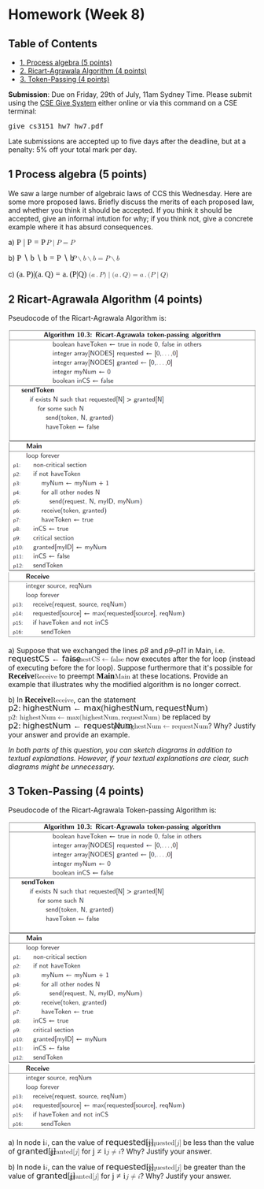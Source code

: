 <div id="content">
<h1 class="title">Homework (Week 8)</h1>
<div id="table-of-contents">
<h2>Table of Contents</h2>
<div id="text-table-of-contents">
<ul>
<li><a href="#orge2140e6">1. Process algebra (5 points)</a></li>
<li><a href="#orgf1a5749">2. Ricart-Agrawala Algorithm (4 points)</a></li>
<li><a href="#orgbde0e74">3. Token-Passing (4 points)</a></li>
</ul>
</div>
</div>
<p>
<b>Submission</b>: Due on Friday, 29th of July, 11am Sydney Time. Please submit using the <a href="https://cgi.cse.unsw.edu.au/~give/Student/give.php">CSE Give System</a> either online or via this command on a CSE terminal:
</p>

<div class="org-src-container">
<pre class="src src-sh">give cs3151 hw7 hw7.pdf
</pre>
</div>

<p>
Late submissions are accepted up to five days after the deadline, but
at a penalty: 5% off your total mark per day.
</p>

<div id="outline-container-orge2140e6" class="outline-2">
<h2 id="orge2140e6"><span class="section-number-2">1</span> Process algebra (5 points)</h2>
<div class="outline-text-2" id="text-1">
<p>
We saw a large number of algebraic laws of CCS this Wednesday.
Here are some more proposed laws. Briefly discuss the merits of each
proposed law, and whether you think it should be accepted.
If you think it should be accepted, give an informal intution for why;
if you think not, give a concrete example where it has absurd consequences.
</p>

<p>
a) <span class="MathJax_Preview" style="color: inherit; display: none;"></span><span class="MathJax" id="MathJax-Element-1-Frame" tabindex="0" data-mathml="<math xmlns=&quot;http://www.w3.org/1998/Math/MathML&quot;><mi>P</mi><mrow class=&quot;MJX-TeXAtom-REL&quot;><mrow class=&quot;MJX-TeXAtom-ORD&quot;><mo stretchy=&quot;false&quot;>|</mo></mrow></mrow><mi>P</mi><mo>=</mo><mi>P</mi></math>" role="presentation" style="position: relative;"><nobr aria-hidden="true"><span class="math" id="MathJax-Span-1" style="width: 4.337em; display: inline-block;"><span style="display: inline-block; position: relative; width: 3.746em; height: 0px; font-size: 116%;"><span style="position: absolute; clip: rect(1.677em, 1003.75em, 2.86em, -999.998em); top: -2.51em; left: 0em;"><span class="mrow" id="MathJax-Span-2"><span class="mi" id="MathJax-Span-3" style="font-family: STIXGeneral-Italic;">P</span><span class="texatom" id="MathJax-Span-4" style="padding-left: 0.298em;"><span class="mrow" id="MathJax-Span-5"><span class="texatom" id="MathJax-Span-6"><span class="mrow" id="MathJax-Span-7"><span class="mo" id="MathJax-Span-8" style="font-family: STIXVariants;">|</span></span></span></span></span><span class="mi" id="MathJax-Span-9" style="font-family: STIXGeneral-Italic; padding-left: 0.298em;">P</span><span class="mo" id="MathJax-Span-10" style="font-family: STIXGeneral-Regular; padding-left: 0.298em;">=</span><span class="mi" id="MathJax-Span-11" style="font-family: STIXGeneral-Italic; padding-left: 0.298em;">P</span></span><span style="display: inline-block; width: 0px; height: 2.515em;"></span></span></span><span style="display: inline-block; overflow: hidden; vertical-align: -0.283em; border-left: 0px solid; width: 0px; height: 1.146em;"></span></span></nobr><span class="MJX_Assistive_MathML" role="presentation"><math xmlns="http://www.w3.org/1998/Math/MathML"><mi>P</mi><mrow class="MJX-TeXAtom-REL"><mrow class="MJX-TeXAtom-ORD"><mo stretchy="false">|</mo></mrow></mrow><mi>P</mi><mo>=</mo><mi>P</mi></math></span></span><script type="math/tex" id="MathJax-Element-1">P \mathrel{|} P = P</script>
</p>

<p>
b) <span class="MathJax_Preview" style="color: inherit; display: none;"></span><span class="MathJax" id="MathJax-Element-2-Frame" tabindex="0" data-mathml="<math xmlns=&quot;http://www.w3.org/1998/Math/MathML&quot;><mi>P</mi><mo class=&quot;MJX-variant&quot;>&amp;#x2216;</mo><mi>b</mi><mo class=&quot;MJX-variant&quot;>&amp;#x2216;</mo><mi>b</mi><mo>=</mo><mi>P</mi><mo class=&quot;MJX-variant&quot;>&amp;#x2216;</mo><mi>b</mi></math>" role="presentation" style="position: relative;"><nobr aria-hidden="true"><span class="math" id="MathJax-Span-12" style="width: 7.983em; display: inline-block;"><span style="display: inline-block; position: relative; width: 6.85em; height: 0px; font-size: 116%;"><span style="position: absolute; clip: rect(1.677em, 1006.8em, 2.909em, -999.998em); top: -2.51em; left: 0em;"><span class="mrow" id="MathJax-Span-13"><span class="mi" id="MathJax-Span-14" style="font-family: STIXGeneral-Italic;">P</span><span class="mo" id="MathJax-Span-15" style="font-family: STIXVariants; padding-left: 0.249em;">∖</span><span class="mi" id="MathJax-Span-16" style="font-family: STIXGeneral-Italic; padding-left: 0.249em;">b</span><span class="mo" id="MathJax-Span-17" style="font-family: STIXVariants; padding-left: 0.249em;">∖</span><span class="mi" id="MathJax-Span-18" style="font-family: STIXGeneral-Italic; padding-left: 0.249em;">b</span><span class="mo" id="MathJax-Span-19" style="font-family: STIXGeneral-Regular; padding-left: 0.298em;">=</span><span class="mi" id="MathJax-Span-20" style="font-family: STIXGeneral-Italic; padding-left: 0.298em;">P</span><span class="mo" id="MathJax-Span-21" style="font-family: STIXVariants; padding-left: 0.249em;">∖</span><span class="mi" id="MathJax-Span-22" style="font-family: STIXGeneral-Italic; padding-left: 0.249em;">b</span></span><span style="display: inline-block; width: 0px; height: 2.515em;"></span></span></span><span style="display: inline-block; overflow: hidden; vertical-align: -0.34em; border-left: 0px solid; width: 0px; height: 1.203em;"></span></span></nobr><span class="MJX_Assistive_MathML" role="presentation"><math xmlns="http://www.w3.org/1998/Math/MathML"><mi>P</mi><mo class="MJX-variant">∖</mo><mi>b</mi><mo class="MJX-variant">∖</mo><mi>b</mi><mo>=</mo><mi>P</mi><mo class="MJX-variant">∖</mo><mi>b</mi></math></span></span><script type="math/tex" id="MathJax-Element-2">P \setminus b \setminus b = P \setminus b</script>
</p>

<p>
c) <span class="MathJax_Preview" style="color: inherit; display: none;"></span><span class="MathJax" id="MathJax-Element-3-Frame" tabindex="0" data-mathml="<math xmlns=&quot;http://www.w3.org/1998/Math/MathML&quot;><mo stretchy=&quot;false&quot;>(</mo><mi>a</mi><mo>.</mo><mi>P</mi><mo stretchy=&quot;false&quot;>)</mo><mrow class=&quot;MJX-TeXAtom-ORD&quot;><mo stretchy=&quot;false&quot;>|</mo></mrow><mo stretchy=&quot;false&quot;>(</mo><mi>a</mi><mo>.</mo><mi>Q</mi><mo stretchy=&quot;false&quot;>)</mo><mo>=</mo><mi>a</mi><mo>.</mo><mo stretchy=&quot;false&quot;>(</mo><mi>P</mi><mrow class=&quot;MJX-TeXAtom-ORD&quot;><mo stretchy=&quot;false&quot;>|</mo></mrow><mi>Q</mi><mo stretchy=&quot;false&quot;>)</mo></math>" role="presentation" style="position: relative;"><nobr aria-hidden="true"><span class="math" id="MathJax-Span-23" style="width: 10.495em; display: inline-block;"><span style="display: inline-block; position: relative; width: 9.017em; height: 0px; font-size: 116%;"><span style="position: absolute; clip: rect(1.677em, 1008.97em, 2.86em, -999.998em); top: -2.51em; left: 0em;"><span class="mrow" id="MathJax-Span-24"><span class="mo" id="MathJax-Span-25" style="font-family: STIXGeneral-Regular;">(</span><span class="mi" id="MathJax-Span-26" style="font-family: STIXGeneral-Italic;">a</span><span class="mo" id="MathJax-Span-27" style="font-family: STIXGeneral-Regular;">.</span><span class="mi" id="MathJax-Span-28" style="font-family: STIXGeneral-Italic; padding-left: 0.2em;">P</span><span class="mo" id="MathJax-Span-29" style="font-family: STIXGeneral-Regular;">)</span><span class="texatom" id="MathJax-Span-30"><span class="mrow" id="MathJax-Span-31"><span class="mo" id="MathJax-Span-32" style="font-family: STIXVariants;">|</span></span></span><span class="mo" id="MathJax-Span-33" style="font-family: STIXGeneral-Regular;">(</span><span class="mi" id="MathJax-Span-34" style="font-family: STIXGeneral-Italic;">a</span><span class="mo" id="MathJax-Span-35" style="font-family: STIXGeneral-Regular;">.</span><span class="mi" id="MathJax-Span-36" style="font-family: STIXGeneral-Italic; padding-left: 0.2em;">Q</span><span class="mo" id="MathJax-Span-37" style="font-family: STIXGeneral-Regular;">)</span><span class="mo" id="MathJax-Span-38" style="font-family: STIXGeneral-Regular; padding-left: 0.298em;">=</span><span class="mi" id="MathJax-Span-39" style="font-family: STIXGeneral-Italic; padding-left: 0.298em;">a</span><span class="mo" id="MathJax-Span-40" style="font-family: STIXGeneral-Regular;">.</span><span class="mo" id="MathJax-Span-41" style="font-family: STIXGeneral-Regular; padding-left: 0.2em;">(</span><span class="mi" id="MathJax-Span-42" style="font-family: STIXGeneral-Italic;">P</span><span class="texatom" id="MathJax-Span-43"><span class="mrow" id="MathJax-Span-44"><span class="mo" id="MathJax-Span-45" style="font-family: STIXVariants;">|</span></span></span><span class="mi" id="MathJax-Span-46" style="font-family: STIXGeneral-Italic;">Q</span><span class="mo" id="MathJax-Span-47" style="font-family: STIXGeneral-Regular;">)</span></span><span style="display: inline-block; width: 0px; height: 2.515em;"></span></span></span><span style="display: inline-block; overflow: hidden; vertical-align: -0.283em; border-left: 0px solid; width: 0px; height: 1.146em;"></span></span></nobr><span class="MJX_Assistive_MathML" role="presentation"><math xmlns="http://www.w3.org/1998/Math/MathML"><mo stretchy="false">(</mo><mi>a</mi><mo>.</mo><mi>P</mi><mo stretchy="false">)</mo><mrow class="MJX-TeXAtom-ORD"><mo stretchy="false">|</mo></mrow><mo stretchy="false">(</mo><mi>a</mi><mo>.</mo><mi>Q</mi><mo stretchy="false">)</mo><mo>=</mo><mi>a</mi><mo>.</mo><mo stretchy="false">(</mo><mi>P</mi><mrow class="MJX-TeXAtom-ORD"><mo stretchy="false">|</mo></mrow><mi>Q</mi><mo stretchy="false">)</mo></math></span></span><script type="math/tex" id="MathJax-Element-3">(a. P) | (a.Q) = a.(P|Q)</script>
</p>
</div>
</div>

<div id="outline-container-orgf1a5749" class="outline-2">
<h2 id="orgf1a5749"><span class="section-number-2">2</span> Ricart-Agrawala Algorithm (4 points)</h2>
<div class="outline-text-2" id="text-2">
<p>
Pseudocode of the Ricart-Agrawala Algorithm is:
</p>


<div class="figure">
<p><img src="DV_demand2.png" alt="ricart1.png">
</p>
</div>

<p>
a) Suppose that we exchanged the lines <i>p8</i> and <i>p9–p11</i> in Main, i.e. <span class="MathJax_Preview" style="color: inherit; display: none;"></span><span class="MathJax" id="MathJax-Element-4-Frame" tabindex="0" data-mathml="<math xmlns=&quot;http://www.w3.org/1998/Math/MathML&quot;><mrow class=&quot;MJX-TeXAtom-ORD&quot;><mtext mathvariant=&quot;sans-serif&quot;>requestCS</mtext></mrow><mo stretchy=&quot;false&quot;>&amp;#x2190;</mo><mrow class=&quot;MJX-TeXAtom-ORD&quot;><mtext mathvariant=&quot;sans-serif&quot;>false</mtext></mrow></math>" role="presentation" style="position: relative;"><nobr aria-hidden="true"><span class="math" id="MathJax-Span-48" style="width: 8.919em; display: inline-block;"><span style="display: inline-block; position: relative; width: 7.687em; height: 0px; font-size: 116%;"><span style="position: absolute; clip: rect(1.579em, 1007.69em, 2.761em, -999.998em); top: -2.411em; left: 0em;"><span class="mrow" id="MathJax-Span-49"><span class="texatom" id="MathJax-Span-50"><span class="mrow" id="MathJax-Span-51"><span class="mtext" id="MathJax-Span-52" style="font-family: STIXGeneral-Regular;">𝗋𝖾𝗊𝗎𝖾𝗌𝗍𝖢𝖲</span></span></span><span class="mo" id="MathJax-Span-53" style="font-family: STIXGeneral-Regular; padding-left: 0.298em;">←</span><span class="texatom" id="MathJax-Span-54" style="padding-left: 0.298em;"><span class="mrow" id="MathJax-Span-55"><span class="mtext" id="MathJax-Span-56" style="font-family: STIXGeneral-Regular;">𝖿𝖺𝗅𝗌𝖾</span></span></span></span><span style="display: inline-block; width: 0px; height: 2.416em;"></span></span></span><span style="display: inline-block; overflow: hidden; vertical-align: -0.283em; border-left: 0px solid; width: 0px; height: 1.146em;"></span></span></nobr><span class="MJX_Assistive_MathML" role="presentation"><math xmlns="http://www.w3.org/1998/Math/MathML"><mrow class="MJX-TeXAtom-ORD"><mtext mathvariant="sans-serif">requestCS</mtext></mrow><mo stretchy="false">←</mo><mrow class="MJX-TeXAtom-ORD"><mtext mathvariant="sans-serif">false</mtext></mrow></math></span></span><script type="math/tex" id="MathJax-Element-4">\textsf{requestCS} \leftarrow \textsf{false}</script> now executes after the for loop (instead of executing before the for loop).
Suppose furthermore that it's possible for <span class="MathJax_Preview" style="color: inherit; display: none;"></span><span class="MathJax" id="MathJax-Element-5-Frame" tabindex="0" data-mathml="<math xmlns=&quot;http://www.w3.org/1998/Math/MathML&quot;><mrow class=&quot;MJX-TeXAtom-ORD&quot;><mtext mathvariant=&quot;bold&quot;>Receive</mtext></mrow></math>" role="presentation" style="position: relative;"><nobr aria-hidden="true"><span class="math" id="MathJax-Span-57" style="width: 3.796em; display: inline-block;"><span style="display: inline-block; position: relative; width: 3.254em; height: 0px; font-size: 116%;"><span style="position: absolute; clip: rect(1.677em, 1003.25em, 2.663em, -999.998em); top: -2.51em; left: 0em;"><span class="mrow" id="MathJax-Span-58"><span class="texatom" id="MathJax-Span-59"><span class="mrow" id="MathJax-Span-60"><span class="mtext" id="MathJax-Span-61" style="font-family: STIXGeneral; font-weight: bold;">Receive</span></span></span></span><span style="display: inline-block; width: 0px; height: 2.515em;"></span></span></span><span style="display: inline-block; overflow: hidden; vertical-align: -0.054em; border-left: 0px solid; width: 0px; height: 0.917em;"></span></span></nobr><span class="MJX_Assistive_MathML" role="presentation"><math xmlns="http://www.w3.org/1998/Math/MathML"><mrow class="MJX-TeXAtom-ORD"><mtext mathvariant="bold">Receive</mtext></mrow></math></span></span><script type="math/tex" id="MathJax-Element-5">\textbf{Receive}</script> to preempt <span class="MathJax_Preview" style="color: inherit; display: none;"></span><span class="MathJax" id="MathJax-Element-6-Frame" tabindex="0" data-mathml="<math xmlns=&quot;http://www.w3.org/1998/Math/MathML&quot;><mrow class=&quot;MJX-TeXAtom-ORD&quot;><mtext mathvariant=&quot;bold&quot;>Main</mtext></mrow></math>" role="presentation" style="position: relative;"><nobr aria-hidden="true"><span class="math" id="MathJax-Span-62" style="width: 2.663em; display: inline-block;"><span style="display: inline-block; position: relative; width: 2.268em; height: 0px; font-size: 116%;"><span style="position: absolute; clip: rect(1.677em, 1002.27em, 2.663em, -999.998em); top: -2.51em; left: 0em;"><span class="mrow" id="MathJax-Span-63"><span class="texatom" id="MathJax-Span-64"><span class="mrow" id="MathJax-Span-65"><span class="mtext" id="MathJax-Span-66" style="font-family: STIXGeneral; font-weight: bold;">Main</span></span></span></span><span style="display: inline-block; width: 0px; height: 2.515em;"></span></span></span><span style="display: inline-block; overflow: hidden; vertical-align: -0.054em; border-left: 0px solid; width: 0px; height: 0.917em;"></span></span></nobr><span class="MJX_Assistive_MathML" role="presentation"><math xmlns="http://www.w3.org/1998/Math/MathML"><mrow class="MJX-TeXAtom-ORD"><mtext mathvariant="bold">Main</mtext></mrow></math></span></span><script type="math/tex" id="MathJax-Element-6">\textbf{Main}</script> at these locations.
Provide an example that illustrates why the modified algorithm is no longer correct.
</p>

<p>
b) In <span class="MathJax_Preview" style="color: inherit; display: none;"></span><span class="MathJax" id="MathJax-Element-7-Frame" tabindex="0" data-mathml="<math xmlns=&quot;http://www.w3.org/1998/Math/MathML&quot;><mrow class=&quot;MJX-TeXAtom-ORD&quot;><mtext mathvariant=&quot;bold&quot;>Receive</mtext></mrow></math>" role="presentation" style="position: relative;"><nobr aria-hidden="true"><span class="math" id="MathJax-Span-67" style="width: 3.796em; display: inline-block;"><span style="display: inline-block; position: relative; width: 3.254em; height: 0px; font-size: 116%;"><span style="position: absolute; clip: rect(1.677em, 1003.25em, 2.663em, -999.998em); top: -2.51em; left: 0em;"><span class="mrow" id="MathJax-Span-68"><span class="texatom" id="MathJax-Span-69"><span class="mrow" id="MathJax-Span-70"><span class="mtext" id="MathJax-Span-71" style="font-family: STIXGeneral; font-weight: bold;">Receive</span></span></span></span><span style="display: inline-block; width: 0px; height: 2.515em;"></span></span></span><span style="display: inline-block; overflow: hidden; vertical-align: -0.054em; border-left: 0px solid; width: 0px; height: 0.917em;"></span></span></nobr><span class="MJX_Assistive_MathML" role="presentation"><math xmlns="http://www.w3.org/1998/Math/MathML"><mrow class="MJX-TeXAtom-ORD"><mtext mathvariant="bold">Receive</mtext></mrow></math></span></span><script type="math/tex" id="MathJax-Element-7">\textbf{Receive}</script>, can the statement <span class="MathJax_Preview" style="color: inherit; display: none;"></span><span class="MathJax" id="MathJax-Element-8-Frame" tabindex="0" data-mathml="<math xmlns=&quot;http://www.w3.org/1998/Math/MathML&quot;><mrow class=&quot;MJX-TeXAtom-ORD&quot;><mtext mathvariant=&quot;sans-serif&quot;>p2:</mtext></mrow><mtext>&amp;#xA0;</mtext><mrow class=&quot;MJX-TeXAtom-ORD&quot;><mtext mathvariant=&quot;sans-serif&quot;>highestNum</mtext></mrow><mo stretchy=&quot;false&quot;>&amp;#x2190;</mo><mrow class=&quot;MJX-TeXAtom-ORD&quot;><mtext mathvariant=&quot;sans-serif&quot;>max</mtext></mrow><mo stretchy=&quot;false&quot;>(</mo><mrow class=&quot;MJX-TeXAtom-ORD&quot;><mtext mathvariant=&quot;sans-serif&quot;>highestNum</mtext></mrow><mo>,</mo><mrow class=&quot;MJX-TeXAtom-ORD&quot;><mtext mathvariant=&quot;sans-serif&quot;>requestNum</mtext></mrow><mo stretchy=&quot;false&quot;>)</mo></math>" role="presentation" style="position: relative;"><nobr aria-hidden="true"><span class="math" id="MathJax-Span-72" style="width: 24.436em; display: inline-block;"><span style="display: inline-block; position: relative; width: 21.037em; height: 0px; font-size: 116%;"><span style="position: absolute; clip: rect(1.579em, 1020.99em, 2.761em, -999.998em); top: -2.411em; left: 0em;"><span class="mrow" id="MathJax-Span-73"><span class="texatom" id="MathJax-Span-74"><span class="mrow" id="MathJax-Span-75"><span class="mtext" id="MathJax-Span-76" style="font-family: STIXGeneral-Regular;">𝗉𝟤:</span></span></span><span class="mtext" id="MathJax-Span-77" style="font-family: STIXGeneral-Regular;">&nbsp;</span><span class="texatom" id="MathJax-Span-78"><span class="mrow" id="MathJax-Span-79"><span class="mtext" id="MathJax-Span-80" style="font-family: STIXGeneral-Regular;">𝗁𝗂𝗀𝗁𝖾𝗌𝗍𝖭𝗎𝗆</span></span></span><span class="mo" id="MathJax-Span-81" style="font-family: STIXGeneral-Regular; padding-left: 0.298em;">←</span><span class="texatom" id="MathJax-Span-82" style="padding-left: 0.298em;"><span class="mrow" id="MathJax-Span-83"><span class="mtext" id="MathJax-Span-84" style="font-family: STIXGeneral-Regular;">𝗆𝖺𝗑</span></span></span><span class="mo" id="MathJax-Span-85" style="font-family: STIXGeneral-Regular;">(</span><span class="texatom" id="MathJax-Span-86"><span class="mrow" id="MathJax-Span-87"><span class="mtext" id="MathJax-Span-88" style="font-family: STIXGeneral-Regular;">𝗁𝗂𝗀𝗁𝖾𝗌𝗍𝖭𝗎𝗆</span></span></span><span class="mo" id="MathJax-Span-89" style="font-family: STIXGeneral-Regular;">,</span><span class="texatom" id="MathJax-Span-90" style="padding-left: 0.2em;"><span class="mrow" id="MathJax-Span-91"><span class="mtext" id="MathJax-Span-92" style="font-family: STIXGeneral-Regular;">𝗋𝖾𝗊𝗎𝖾𝗌𝗍𝖭𝗎𝗆</span></span></span><span class="mo" id="MathJax-Span-93" style="font-family: STIXGeneral-Regular;">)</span></span><span style="display: inline-block; width: 0px; height: 2.416em;"></span></span></span><span style="display: inline-block; overflow: hidden; vertical-align: -0.283em; border-left: 0px solid; width: 0px; height: 1.146em;"></span></span></nobr><span class="MJX_Assistive_MathML" role="presentation"><math xmlns="http://www.w3.org/1998/Math/MathML"><mrow class="MJX-TeXAtom-ORD"><mtext mathvariant="sans-serif">p2:</mtext></mrow><mtext>&nbsp;</mtext><mrow class="MJX-TeXAtom-ORD"><mtext mathvariant="sans-serif">highestNum</mtext></mrow><mo stretchy="false">←</mo><mrow class="MJX-TeXAtom-ORD"><mtext mathvariant="sans-serif">max</mtext></mrow><mo stretchy="false">(</mo><mrow class="MJX-TeXAtom-ORD"><mtext mathvariant="sans-serif">highestNum</mtext></mrow><mo>,</mo><mrow class="MJX-TeXAtom-ORD"><mtext mathvariant="sans-serif">requestNum</mtext></mrow><mo stretchy="false">)</mo></math></span></span><script type="math/tex" id="MathJax-Element-8">\textsf{p2:}\ \textsf{highestNum} \leftarrow \textsf{max}(\textsf{highestNum}, \textsf{requestNum})</script> be replaced by <span class="MathJax_Preview" style="color: inherit; display: none;"></span><span class="MathJax" id="MathJax-Element-9-Frame" tabindex="0" data-mathml="<math xmlns=&quot;http://www.w3.org/1998/Math/MathML&quot;><mrow class=&quot;MJX-TeXAtom-ORD&quot;><mtext mathvariant=&quot;sans-serif&quot;>p2:</mtext></mrow><mtext>&amp;#xA0;</mtext><mrow class=&quot;MJX-TeXAtom-ORD&quot;><mtext mathvariant=&quot;sans-serif&quot;>highestNum</mtext></mrow><mo stretchy=&quot;false&quot;>&amp;#x2190;</mo><mrow class=&quot;MJX-TeXAtom-ORD&quot;><mtext mathvariant=&quot;sans-serif&quot;>requestNum</mtext></mrow></math>" role="presentation" style="position: relative;"><nobr aria-hidden="true"><span class="math" id="MathJax-Span-94" style="width: 15.323em; display: inline-block;"><span style="display: inline-block; position: relative; width: 13.204em; height: 0px; font-size: 116%;"><span style="position: absolute; clip: rect(1.579em, 1013.15em, 2.761em, -999.998em); top: -2.411em; left: 0em;"><span class="mrow" id="MathJax-Span-95"><span class="texatom" id="MathJax-Span-96"><span class="mrow" id="MathJax-Span-97"><span class="mtext" id="MathJax-Span-98" style="font-family: STIXGeneral-Regular;">𝗉𝟤:</span></span></span><span class="mtext" id="MathJax-Span-99" style="font-family: STIXGeneral-Regular;">&nbsp;</span><span class="texatom" id="MathJax-Span-100"><span class="mrow" id="MathJax-Span-101"><span class="mtext" id="MathJax-Span-102" style="font-family: STIXGeneral-Regular;">𝗁𝗂𝗀𝗁𝖾𝗌𝗍𝖭𝗎𝗆</span></span></span><span class="mo" id="MathJax-Span-103" style="font-family: STIXGeneral-Regular; padding-left: 0.298em;">←</span><span class="texatom" id="MathJax-Span-104" style="padding-left: 0.298em;"><span class="mrow" id="MathJax-Span-105"><span class="mtext" id="MathJax-Span-106" style="font-family: STIXGeneral-Regular;">𝗋𝖾𝗊𝗎𝖾𝗌𝗍𝖭𝗎𝗆</span></span></span></span><span style="display: inline-block; width: 0px; height: 2.416em;"></span></span></span><span style="display: inline-block; overflow: hidden; vertical-align: -0.283em; border-left: 0px solid; width: 0px; height: 1.146em;"></span></span></nobr><span class="MJX_Assistive_MathML" role="presentation"><math xmlns="http://www.w3.org/1998/Math/MathML"><mrow class="MJX-TeXAtom-ORD"><mtext mathvariant="sans-serif">p2:</mtext></mrow><mtext>&nbsp;</mtext><mrow class="MJX-TeXAtom-ORD"><mtext mathvariant="sans-serif">highestNum</mtext></mrow><mo stretchy="false">←</mo><mrow class="MJX-TeXAtom-ORD"><mtext mathvariant="sans-serif">requestNum</mtext></mrow></math></span></span><script type="math/tex" id="MathJax-Element-9">\textsf{p2:}\ \textsf{highestNum} \leftarrow \textsf{requestNum}</script>? Why? Justify your answer and provide an example. 
</p>

<p>
<i>In both parts of this question, you can sketch diagrams in addition to textual explanations. However, if your textual explanations are clear, such diagrams might be unnecessary.</i>
</p>
</div>
</div>

<div id="outline-container-orgbde0e74" class="outline-2">
<h2 id="orgbde0e74"><span class="section-number-2">3</span> Token-Passing (4 points)</h2>
<div class="outline-text-2" id="text-3">
<p>
Pseudocode of the Ricart-Agrawala Token-passing Algorithm is:
</p>


<div class="figure">
<p><img src="DV_demand2.png" alt="ricart2.png">
</p>
</div>

<p>
a) In node <span class="MathJax_Preview" style="color: inherit; display: none;"></span><span class="MathJax" id="MathJax-Element-10-Frame" tabindex="0" data-mathml="<math xmlns=&quot;http://www.w3.org/1998/Math/MathML&quot;><mi>i</mi></math>" role="presentation" style="position: relative;"><nobr aria-hidden="true"><span class="math" id="MathJax-Span-107" style="width: 0.347em; display: inline-block;"><span style="display: inline-block; position: relative; width: 0.298em; height: 0px; font-size: 116%;"><span style="position: absolute; clip: rect(1.53em, 1000.3em, 2.466em, -999.998em); top: -2.313em; left: 0em;"><span class="mrow" id="MathJax-Span-108"><span class="mi" id="MathJax-Span-109" style="font-family: STIXGeneral-Italic;">i</span></span><span style="display: inline-block; width: 0px; height: 2.318em;"></span></span></span><span style="display: inline-block; overflow: hidden; vertical-align: -0.054em; border-left: 0px solid; width: 0px; height: 0.86em;"></span></span></nobr><span class="MJX_Assistive_MathML" role="presentation"><math xmlns="http://www.w3.org/1998/Math/MathML"><mi>i</mi></math></span></span><script type="math/tex" id="MathJax-Element-10">i</script>, can the value of <span class="MathJax_Preview" style="color: inherit; display: none;"></span><span class="MathJax" id="MathJax-Element-11-Frame" tabindex="0" data-mathml="<math xmlns=&quot;http://www.w3.org/1998/Math/MathML&quot;><mrow class=&quot;MJX-TeXAtom-ORD&quot;><mtext mathvariant=&quot;sans-serif&quot;>requested</mtext></mrow><mo stretchy=&quot;false&quot;>[</mo><mi>j</mi><mo stretchy=&quot;false&quot;>]</mo></math>" role="presentation" style="position: relative;"><nobr aria-hidden="true"><span class="math" id="MathJax-Span-110" style="width: 5.914em; display: inline-block;"><span style="display: inline-block; position: relative; width: 5.076em; height: 0px; font-size: 116%;"><span style="position: absolute; clip: rect(1.579em, 1004.98em, 2.761em, -999.998em); top: -2.411em; left: 0em;"><span class="mrow" id="MathJax-Span-111"><span class="texatom" id="MathJax-Span-112"><span class="mrow" id="MathJax-Span-113"><span class="mtext" id="MathJax-Span-114" style="font-family: STIXGeneral-Regular;">𝗋𝖾𝗊𝗎𝖾𝗌𝗍𝖾𝖽</span></span></span><span class="mo" id="MathJax-Span-115" style="font-family: STIXGeneral-Regular;">[</span><span class="mi" id="MathJax-Span-116" style="font-family: STIXGeneral-Italic;">j<span style="display: inline-block; overflow: hidden; height: 1px; width: 0.002em;"></span></span><span class="mo" id="MathJax-Span-117" style="font-family: STIXGeneral-Regular;">]</span></span><span style="display: inline-block; width: 0px; height: 2.416em;"></span></span></span><span style="display: inline-block; overflow: hidden; vertical-align: -0.283em; border-left: 0px solid; width: 0px; height: 1.146em;"></span></span></nobr><span class="MJX_Assistive_MathML" role="presentation"><math xmlns="http://www.w3.org/1998/Math/MathML"><mrow class="MJX-TeXAtom-ORD"><mtext mathvariant="sans-serif">requested</mtext></mrow><mo stretchy="false">[</mo><mi>j</mi><mo stretchy="false">]</mo></math></span></span><script type="math/tex" id="MathJax-Element-11">\textsf{requested}[j]</script> be less than the value of <span class="MathJax_Preview" style="color: inherit; display: none;"></span><span class="MathJax" id="MathJax-Element-12-Frame" tabindex="0" data-mathml="<math xmlns=&quot;http://www.w3.org/1998/Math/MathML&quot;><mrow class=&quot;MJX-TeXAtom-ORD&quot;><mtext mathvariant=&quot;sans-serif&quot;>granted</mtext></mrow><mo stretchy=&quot;false&quot;>[</mo><mi>j</mi><mo stretchy=&quot;false&quot;>]</mo></math>" role="presentation" style="position: relative;"><nobr aria-hidden="true"><span class="math" id="MathJax-Span-118" style="width: 4.83em; display: inline-block;"><span style="display: inline-block; position: relative; width: 4.14em; height: 0px; font-size: 116%;"><span style="position: absolute; clip: rect(1.579em, 1004.04em, 2.761em, -999.998em); top: -2.411em; left: 0em;"><span class="mrow" id="MathJax-Span-119"><span class="texatom" id="MathJax-Span-120"><span class="mrow" id="MathJax-Span-121"><span class="mtext" id="MathJax-Span-122" style="font-family: STIXGeneral-Regular;">𝗀𝗋𝖺𝗇𝗍𝖾𝖽</span></span></span><span class="mo" id="MathJax-Span-123" style="font-family: STIXGeneral-Regular;">[</span><span class="mi" id="MathJax-Span-124" style="font-family: STIXGeneral-Italic;">j<span style="display: inline-block; overflow: hidden; height: 1px; width: 0.002em;"></span></span><span class="mo" id="MathJax-Span-125" style="font-family: STIXGeneral-Regular;">]</span></span><span style="display: inline-block; width: 0px; height: 2.416em;"></span></span></span><span style="display: inline-block; overflow: hidden; vertical-align: -0.283em; border-left: 0px solid; width: 0px; height: 1.146em;"></span></span></nobr><span class="MJX_Assistive_MathML" role="presentation"><math xmlns="http://www.w3.org/1998/Math/MathML"><mrow class="MJX-TeXAtom-ORD"><mtext mathvariant="sans-serif">granted</mtext></mrow><mo stretchy="false">[</mo><mi>j</mi><mo stretchy="false">]</mo></math></span></span><script type="math/tex" id="MathJax-Element-12">\textsf{granted}[j]</script> for <span class="MathJax_Preview" style="color: inherit; display: none;"></span><span class="MathJax" id="MathJax-Element-13-Frame" tabindex="0" data-mathml="<math xmlns=&quot;http://www.w3.org/1998/Math/MathML&quot;><mi>j</mi><mo>&amp;#x2260;</mo><mi>i</mi></math>" role="presentation" style="position: relative;"><nobr aria-hidden="true"><span class="math" id="MathJax-Span-126" style="width: 2.022em; display: inline-block;"><span style="display: inline-block; position: relative; width: 1.727em; height: 0px; font-size: 116%;"><span style="position: absolute; clip: rect(1.53em, 1001.73em, 2.663em, -999.998em); top: -2.313em; left: 0em;"><span class="mrow" id="MathJax-Span-127"><span class="mi" id="MathJax-Span-128" style="font-family: STIXGeneral-Italic;">j<span style="display: inline-block; overflow: hidden; height: 1px; width: 0.002em;"></span></span><span class="mo" id="MathJax-Span-129" style="font-family: STIXGeneral-Regular; padding-left: 0.298em;">≠</span><span class="mi" id="MathJax-Span-130" style="font-family: STIXGeneral-Italic; padding-left: 0.298em;">i</span></span><span style="display: inline-block; width: 0px; height: 2.318em;"></span></span></span><span style="display: inline-block; overflow: hidden; vertical-align: -0.283em; border-left: 0px solid; width: 0px; height: 1.146em;"></span></span></nobr><span class="MJX_Assistive_MathML" role="presentation"><math xmlns="http://www.w3.org/1998/Math/MathML"><mi>j</mi><mo>≠</mo><mi>i</mi></math></span></span><script type="math/tex" id="MathJax-Element-13">j \neq i</script>? Why? Justify your answer. 
</p>

<p>
b) In node <span class="MathJax_Preview" style="color: inherit; display: none;"></span><span class="MathJax" id="MathJax-Element-14-Frame" tabindex="0" data-mathml="<math xmlns=&quot;http://www.w3.org/1998/Math/MathML&quot;><mi>i</mi></math>" role="presentation" style="position: relative;"><nobr aria-hidden="true"><span class="math" id="MathJax-Span-131" style="width: 0.347em; display: inline-block;"><span style="display: inline-block; position: relative; width: 0.298em; height: 0px; font-size: 116%;"><span style="position: absolute; clip: rect(1.53em, 1000.3em, 2.466em, -999.998em); top: -2.313em; left: 0em;"><span class="mrow" id="MathJax-Span-132"><span class="mi" id="MathJax-Span-133" style="font-family: STIXGeneral-Italic;">i</span></span><span style="display: inline-block; width: 0px; height: 2.318em;"></span></span></span><span style="display: inline-block; overflow: hidden; vertical-align: -0.054em; border-left: 0px solid; width: 0px; height: 0.86em;"></span></span></nobr><span class="MJX_Assistive_MathML" role="presentation"><math xmlns="http://www.w3.org/1998/Math/MathML"><mi>i</mi></math></span></span><script type="math/tex" id="MathJax-Element-14">i</script>, can the value of <span class="MathJax_Preview" style="color: inherit; display: none;"></span><span class="MathJax" id="MathJax-Element-15-Frame" tabindex="0" data-mathml="<math xmlns=&quot;http://www.w3.org/1998/Math/MathML&quot;><mrow class=&quot;MJX-TeXAtom-ORD&quot;><mtext mathvariant=&quot;sans-serif&quot;>requested</mtext></mrow><mo stretchy=&quot;false&quot;>[</mo><mi>j</mi><mo stretchy=&quot;false&quot;>]</mo></math>" role="presentation" style="position: relative;"><nobr aria-hidden="true"><span class="math" id="MathJax-Span-134" style="width: 5.914em; display: inline-block;"><span style="display: inline-block; position: relative; width: 5.076em; height: 0px; font-size: 116%;"><span style="position: absolute; clip: rect(1.579em, 1004.98em, 2.761em, -999.998em); top: -2.411em; left: 0em;"><span class="mrow" id="MathJax-Span-135"><span class="texatom" id="MathJax-Span-136"><span class="mrow" id="MathJax-Span-137"><span class="mtext" id="MathJax-Span-138" style="font-family: STIXGeneral-Regular;">𝗋𝖾𝗊𝗎𝖾𝗌𝗍𝖾𝖽</span></span></span><span class="mo" id="MathJax-Span-139" style="font-family: STIXGeneral-Regular;">[</span><span class="mi" id="MathJax-Span-140" style="font-family: STIXGeneral-Italic;">j<span style="display: inline-block; overflow: hidden; height: 1px; width: 0.002em;"></span></span><span class="mo" id="MathJax-Span-141" style="font-family: STIXGeneral-Regular;">]</span></span><span style="display: inline-block; width: 0px; height: 2.416em;"></span></span></span><span style="display: inline-block; overflow: hidden; vertical-align: -0.283em; border-left: 0px solid; width: 0px; height: 1.146em;"></span></span></nobr><span class="MJX_Assistive_MathML" role="presentation"><math xmlns="http://www.w3.org/1998/Math/MathML"><mrow class="MJX-TeXAtom-ORD"><mtext mathvariant="sans-serif">requested</mtext></mrow><mo stretchy="false">[</mo><mi>j</mi><mo stretchy="false">]</mo></math></span></span><script type="math/tex" id="MathJax-Element-15">\textsf{requested}[j]</script> be greater than the value of <span class="MathJax_Preview" style="color: inherit; display: none;"></span><span class="MathJax" id="MathJax-Element-16-Frame" tabindex="0" data-mathml="<math xmlns=&quot;http://www.w3.org/1998/Math/MathML&quot;><mrow class=&quot;MJX-TeXAtom-ORD&quot;><mtext mathvariant=&quot;sans-serif&quot;>granted</mtext></mrow><mo stretchy=&quot;false&quot;>[</mo><mi>j</mi><mo stretchy=&quot;false&quot;>]</mo></math>" role="presentation" style="position: relative;"><nobr aria-hidden="true"><span class="math" id="MathJax-Span-142" style="width: 4.83em; display: inline-block;"><span style="display: inline-block; position: relative; width: 4.14em; height: 0px; font-size: 116%;"><span style="position: absolute; clip: rect(1.579em, 1004.04em, 2.761em, -999.998em); top: -2.411em; left: 0em;"><span class="mrow" id="MathJax-Span-143"><span class="texatom" id="MathJax-Span-144"><span class="mrow" id="MathJax-Span-145"><span class="mtext" id="MathJax-Span-146" style="font-family: STIXGeneral-Regular;">𝗀𝗋𝖺𝗇𝗍𝖾𝖽</span></span></span><span class="mo" id="MathJax-Span-147" style="font-family: STIXGeneral-Regular;">[</span><span class="mi" id="MathJax-Span-148" style="font-family: STIXGeneral-Italic;">j<span style="display: inline-block; overflow: hidden; height: 1px; width: 0.002em;"></span></span><span class="mo" id="MathJax-Span-149" style="font-family: STIXGeneral-Regular;">]</span></span><span style="display: inline-block; width: 0px; height: 2.416em;"></span></span></span><span style="display: inline-block; overflow: hidden; vertical-align: -0.283em; border-left: 0px solid; width: 0px; height: 1.146em;"></span></span></nobr><span class="MJX_Assistive_MathML" role="presentation"><math xmlns="http://www.w3.org/1998/Math/MathML"><mrow class="MJX-TeXAtom-ORD"><mtext mathvariant="sans-serif">granted</mtext></mrow><mo stretchy="false">[</mo><mi>j</mi><mo stretchy="false">]</mo></math></span></span><script type="math/tex" id="MathJax-Element-16">\textsf{granted}[j]</script> for <span class="MathJax_Preview" style="color: inherit; display: none;"></span><span class="MathJax" id="MathJax-Element-17-Frame" tabindex="0" data-mathml="<math xmlns=&quot;http://www.w3.org/1998/Math/MathML&quot;><mi>j</mi><mo>&amp;#x2260;</mo><mi>i</mi></math>" role="presentation" style="position: relative;"><nobr aria-hidden="true"><span class="math" id="MathJax-Span-150" style="width: 2.022em; display: inline-block;"><span style="display: inline-block; position: relative; width: 1.727em; height: 0px; font-size: 116%;"><span style="position: absolute; clip: rect(1.53em, 1001.73em, 2.663em, -999.998em); top: -2.313em; left: 0em;"><span class="mrow" id="MathJax-Span-151"><span class="mi" id="MathJax-Span-152" style="font-family: STIXGeneral-Italic;">j<span style="display: inline-block; overflow: hidden; height: 1px; width: 0.002em;"></span></span><span class="mo" id="MathJax-Span-153" style="font-family: STIXGeneral-Regular; padding-left: 0.298em;">≠</span><span class="mi" id="MathJax-Span-154" style="font-family: STIXGeneral-Italic; padding-left: 0.298em;">i</span></span><span style="display: inline-block; width: 0px; height: 2.318em;"></span></span></span><span style="display: inline-block; overflow: hidden; vertical-align: -0.283em; border-left: 0px solid; width: 0px; height: 1.146em;"></span></span></nobr><span class="MJX_Assistive_MathML" role="presentation"><math xmlns="http://www.w3.org/1998/Math/MathML"><mi>j</mi><mo>≠</mo><mi>i</mi></math></span></span><script type="math/tex" id="MathJax-Element-17">j \neq i</script>? Why? Justify your answer. 
</p>
</div>
</div>
</div>